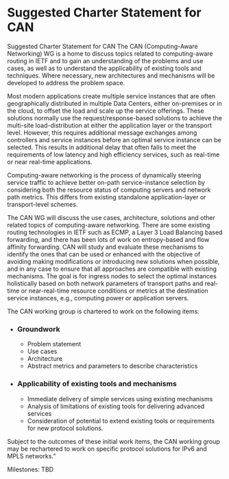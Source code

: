 # Suggested Charter Statement for CAN
Suggested Charter Statement for CAN
The CAN (Computing-Aware Networking) WG is a home to discuss topics related to computing-aware routing in IETF and to gain an understanding of the problems and use cases, as well as to understand the applicability of existing tools and techniques. Where necessary, new architectures and mechanisms will be developed to address the problem space.

Most modern applications create multiple service instances that are often geographically distributed in multiple Data Centers, either on-premises or in the cloud, to offset the load and scale up the service offerings. These solutions normally use the request/response-based solutions to achieve the multi-site load-distribution at either the application layer or the transport level. However, this requires additional message exchanges among controllers and service instances before an optimal service instance can be selected. This results in additional delay that often fails to meet the requirements of low latency and high efficiency services, such as real-time or near real-time applications.

Computing-aware networking is the process of dynamically steering service traffic to achieve better on-path service-instance selection by considering both the resource status of computing servers and network path metrics. This differs from existing standalone application-layer or transport-level schemes. 

The CAN WG will discuss the use cases, architecture, solutions and other related topics of computing-aware networking. There are some existing routing technologies in IETF such as ECMP, a Layer 3 Load Balancing based forwarding, and there has been lots of work on entropy-based and flow affinity forwarding. CAN will study and evaluate these mechanisms to identify the ones that can be used or enhanced with the objective of avoiding making modifications or introducing new solutions when possible, and in any case to ensure that all approaches are compatible with existing mechanisms. The goal is for ingress nodes to select the optimal instances holistically based on both network parameters of transport paths and real-time or near-real-time resource conditions or metrics at the destination service instances, e.g., computing power or application servers. 

The CAN working group is chartered to work on the following items:
- ### Groundwork
  - Problem statement
  - Use cases 
  - Architecture
  - Abstract metrics and parameters to describe characteristics
- ### Applicability of existing tools and mechanisms
  - Immediate delivery of simple services using existing mechanisms
  - Analysis of limitations of existing tools for delivering advanced services
  - Consideration of potential to extend existing tools or requirements for new protocol solutions.

Subject to the outcomes of these initial work items, the CAN working group may be rechartered to work on specific protocol solutions for IPv6 and MPLS networks.”


Milestones:
TBD
